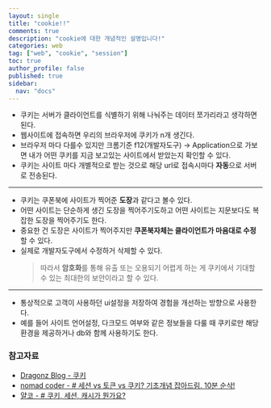 ```yaml
---
layout: single
title: "cookie!!"
comments: true
description: "cookie에 대한 개념적인 설명입니다!"
categories: web
tag: ["web", "cookie", "session"]
toc: true
author_profile: false
published: true
sidebar:
  nav: "docs"
---
```


- 쿠키는 서버가 클라이언트를 식별하기 위해 나눠주는 데이터 쪼가리라고 생각하면 된다.
- 웹사이트에 접속하면 우리의 브라우저에 쿠키가 n개 생긴다.
- 브라우저 마다 다를수 있지만 크롬기준 f12(개발자도구) -> Application으로 가보면 내가 어떤 쿠키를 지금 보고있는 사이트에서 받았는지 확인할 수 있다.
- 쿠키는 사이트 마다 개별적으로 받는 것으로 해당 url로 접속시마다 **자동**으로 서버로 전송된다.

---

- 쿠키는 쿠폰북에 사이트가 찍어준 **도장**과 같다고 볼수 있다.
- 어떤 사이트는 단순하게 생긴 도장을 찍어주기도하고 어떤 사이트는 지문보다도 복잡한 도장을 찍어주기도 한다.
- 중요한 건 도장은 사이트가 찍어주지만 **쿠폰북자체는 클라이언트가 마음대로 수정**할 수 있다.
- 실제로 개발자도구에서 수정하거 삭제할 수 있다.
  > 따라서 **암호화**를 통해 유출 또는 오용되기 어렵게 하는 게 쿠키에서 기대할 수 있는 최대한의 보안이라고 할 수 있다.

---

- 통상적으로 고객이 사용하던 ui설정을 저장하여 경험을 개선하는 방향으로 사용한다.
- 예를 들어 사이트 언어설정, 다크모드 여부와 같은 정보들을 다룰 때 쿠키로만 해당 환경을 제공하거나 db와 함께 사용하기도 한다.

### 참고자료

- [Dragonz Blog - 쿠키](https://roksf0130.tistory.com/120)
- [nomad coder - # 세션 vs 토큰 vs 쿠키? 기초개념 잡아드림. 10분 순삭!](https://www.youtube.com/watch?v=tosLBcAX1vk&t=2s&ab_channel=%EB%85%B8%EB%A7%88%EB%93%9C%EC%BD%94%EB%8D%94NomadCoders)
- [얄코 - # 쿠키, 세션, 캐시가 뭔가요?](https://www.youtube.com/watch?v=OpoVuwxGRDI&ab_channel=%EC%96%84%ED%8C%8D%ED%95%9C%EC%BD%94%EB%94%A9%EC%82%AC%EC%A0%84)
